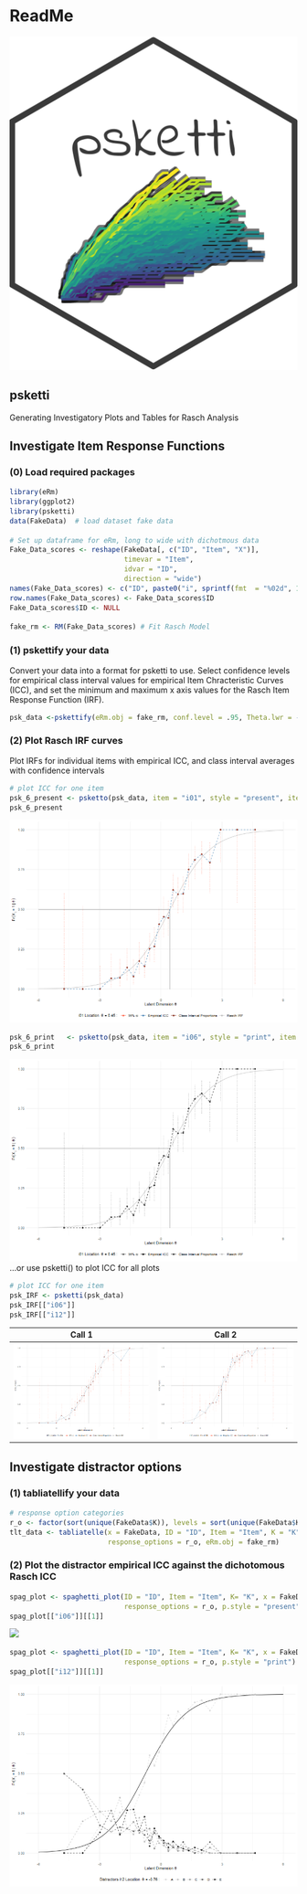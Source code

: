 ReadMe
================

![](psketti_hex2.png)

## psketti

Generating Investigatory Plots and Tables for Rasch Analysis

## Investigate Item Response Functions

### (0) Load required packages

``` r
library(eRm)
library(ggplot2)
library(psketti)
data(FakeData)  # load dataset fake data

# Set up dataframe for eRm, long to wide with dichotmous data
Fake_Data_scores <- reshape(FakeData[, c("ID", "Item", "X")],
                            timevar = "Item",
                            idvar = "ID",
                            direction = "wide")
names(Fake_Data_scores) <- c("ID", paste0("i", sprintf(fmt  = "%02d", 1:23)))
row.names(Fake_Data_scores) <- Fake_Data_scores$ID
Fake_Data_scores$ID <- NULL

fake_rm <- RM(Fake_Data_scores) # Fit Rasch Model
```

### (1) pskettify your data

Convert your data into a format for psketti to use. Select confidence
levels for empirical class interval values for empirical Item
Chracteristic Curves (ICC), and set the minimum and maximum x axis
values for the Rasch Item Response Function (IRF).

``` r
psk_data <-pskettify(eRm.obj = fake_rm, conf.level = .95, Theta.lwr = -6, Theta.upr = 6)
```

### (2) Plot Rasch IRF curves

Plot IRFs for individual items with empirical ICC, and class interval
averages with confidence intervals

``` r
# plot ICC for one item
psk_6_present <- psketto(psk_data, item = "i01", style = "present", item.label = "i01")   # colour
psk_6_present
```

![](Fake_Data_IRF_01_Single_colour.png)

``` r
psk_6_print   <- psketto(psk_data, item = "i06", style = "print", item.label = "i06")     # black and white
psk_6_print
```

![](Fake_Data_IRF_01_Single_BW.png) …or use psketti() to plot ICC for
all plots

``` r
# plot ICC for one item
psk_IRF <- psketti(psk_data)
psk_IRF[["i06"]]
psk_IRF[["i12"]]
```

|          Call 1           |          Call 2           |
| :-----------------------: | :-----------------------: |
| ![](Fake_Data_IRF_06.png) | ![](Fake_Data_IRF_12.png) |

## Investigate distractor options

### (1) tabliatellify your data

``` r
# response option categories
r_o <- factor(sort(unique(FakeData$K)), levels = sort(unique(FakeData$K)), ordered = TRUE)
tlt_data <- tabliatelle(x = FakeData, ID = "ID", Item = "Item", K = "K", 
                        response_options = r_o, eRm.obj = fake_rm)
```

### (2) Plot the distractor empirical ICC against the dichotomous Rasch ICC

``` r
spag_plot <- spaghetti_plot(ID = "ID", Item = "Item", K= "K", x = FakeData, eRm.obj = fake_rm, 
                            response_options = r_o, p.style = "present")
spag_plot[["i06"]][[1]]
```

![](Fake_Data_D_ICC_06.png)

``` r
spag_plot <- spaghetti_plot(ID = "ID", Item = "Item", K= "K", x = FakeData, eRm.obj = fake_rm, 
                            response_options = r_o, p.style = "print")
spag_plot[["i12"]][[1]]
```

![](Fake_Data_BW_D_ICC_12.png)
